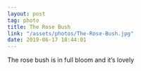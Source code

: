 ```yaml
---
layout: post
tag: photo
title: The Rose Bush
link: "/assets/photos/The-Rose-Bush.jpg"
date: 2019-06-17 18:44:01
---
```

The rose bush is in full bloom and it’s lovely